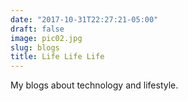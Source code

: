 ```yaml
---
date: "2017-10-31T22:27:21-05:00"
draft: false
image: pic02.jpg
slug: blogs
title: Life Life Life
---
```


My blogs about technology and lifestyle.